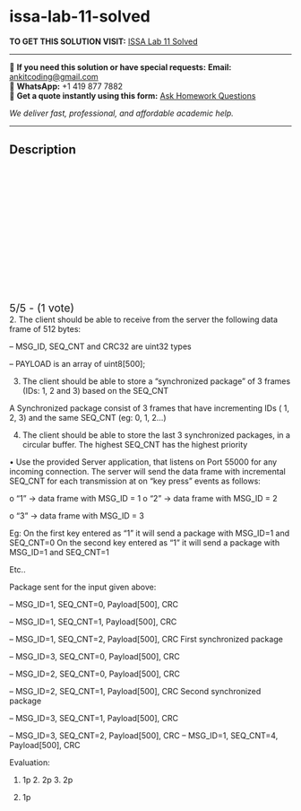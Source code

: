 # issa-lab-11-solved
**TO GET THIS SOLUTION VISIT:** [ISSA Lab 11 Solved](https://www.ankitcodinghub.com/product/issa-1/)


---

📩 **If you need this solution or have special requests:** **Email:** ankitcoding@gmail.com  
📱 **WhatsApp:** +1 419 877 7882  
📄 **Get a quote instantly using this form:** [Ask Homework Questions](https://www.ankitcodinghub.com/services/ask-homework-questions/)

*We deliver fast, professional, and affordable academic help.*

---

<h2>Description</h2>



<div class="kk-star-ratings kksr-auto kksr-align-center kksr-valign-top" data-payload="{&quot;align&quot;:&quot;center&quot;,&quot;id&quot;:&quot;119126&quot;,&quot;slug&quot;:&quot;default&quot;,&quot;valign&quot;:&quot;top&quot;,&quot;ignore&quot;:&quot;&quot;,&quot;reference&quot;:&quot;auto&quot;,&quot;class&quot;:&quot;&quot;,&quot;count&quot;:&quot;1&quot;,&quot;legendonly&quot;:&quot;&quot;,&quot;readonly&quot;:&quot;&quot;,&quot;score&quot;:&quot;5&quot;,&quot;starsonly&quot;:&quot;&quot;,&quot;best&quot;:&quot;5&quot;,&quot;gap&quot;:&quot;4&quot;,&quot;greet&quot;:&quot;Rate this product&quot;,&quot;legend&quot;:&quot;5\/5 - (1 vote)&quot;,&quot;size&quot;:&quot;24&quot;,&quot;title&quot;:&quot;ISSA Lab 11 Solved&quot;,&quot;width&quot;:&quot;138&quot;,&quot;_legend&quot;:&quot;{score}\/{best} - ({count} {votes})&quot;,&quot;font_factor&quot;:&quot;1.25&quot;}">

<div class="kksr-stars">

<div class="kksr-stars-inactive">
            <div class="kksr-star" data-star="1" style="padding-right: 4px">


<div class="kksr-icon" style="width: 24px; height: 24px;"></div>
        </div>
            <div class="kksr-star" data-star="2" style="padding-right: 4px">


<div class="kksr-icon" style="width: 24px; height: 24px;"></div>
        </div>
            <div class="kksr-star" data-star="3" style="padding-right: 4px">


<div class="kksr-icon" style="width: 24px; height: 24px;"></div>
        </div>
            <div class="kksr-star" data-star="4" style="padding-right: 4px">


<div class="kksr-icon" style="width: 24px; height: 24px;"></div>
        </div>
            <div class="kksr-star" data-star="5" style="padding-right: 4px">


<div class="kksr-icon" style="width: 24px; height: 24px;"></div>
        </div>
    </div>

<div class="kksr-stars-active" style="width: 138px;">
            <div class="kksr-star" style="padding-right: 4px">


<div class="kksr-icon" style="width: 24px; height: 24px;"></div>
        </div>
            <div class="kksr-star" style="padding-right: 4px">


<div class="kksr-icon" style="width: 24px; height: 24px;"></div>
        </div>
            <div class="kksr-star" style="padding-right: 4px">


<div class="kksr-icon" style="width: 24px; height: 24px;"></div>
        </div>
            <div class="kksr-star" style="padding-right: 4px">


<div class="kksr-icon" style="width: 24px; height: 24px;"></div>
        </div>
            <div class="kksr-star" style="padding-right: 4px">


<div class="kksr-icon" style="width: 24px; height: 24px;"></div>
        </div>
    </div>
</div>


<div class="kksr-legend" style="font-size: 19.2px;">
            5/5 - (1 vote)    </div>
    </div>
2. The client should be able to receive from the server the following data frame of 512 bytes:

– MSG_ID, SEQ_CNT and CRC32 are uint32 types

– PAYLOAD is an array of uint8[500];

3. The client should be able to store a “synchronized package” of 3 frames (IDs: 1, 2 and 3) based on the SEQ_CNT

A Synchronized package consist of 3 frames that have incrementing IDs ( 1, 2, 3) and the same SEQ_CNT (eg: 0, 1, 2…)

4. The client should be able to store the last 3 synchronized packages, in a circular buffer. The highest SEQ_CNT has the highest priority

• Use the provided Server application, that listens on Port 55000 for any incoming connection. The server will send the data frame with incremental SEQ_CNT for each transmission at on “key press” events as follows:

o “1” -&gt; data frame with MSG_ID = 1 o “2” -&gt; data frame with MSG_ID = 2

o “3” -&gt; data frame with MSG_ID = 3

Eg: On the first key entered as “1” it will send a package with MSG_ID=1 and SEQ_CNT=0 On the second key entered as “1” it will send a package with MSG_ID=1 and SEQ_CNT=1

Etc..

Package sent for the input given above:

– MSG_ID=1, SEQ_CNT=0, Payload[500], CRC

– MSG_ID=1, SEQ_CNT=1, Payload[500], CRC

– MSG_ID=1, SEQ_CNT=2, Payload[500], CRC First synchronized package

– MSG_ID=3, SEQ_CNT=0, Payload[500], CRC

– MSG_ID=2, SEQ_CNT=0, Payload[500], CRC

– MSG_ID=2, SEQ_CNT=1, Payload[500], CRC Second synchronized package

– MSG_ID=3, SEQ_CNT=1, Payload[500], CRC

– MSG_ID=3, SEQ_CNT=2, Payload[500], CRC – MSG_ID=1, SEQ_CNT=4, Payload[500], CRC

Evaluation:

1. 1p 2. 2p 3. 2p

4. 1p
